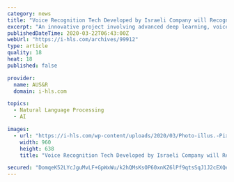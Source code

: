 ```yaml
---
category: news
title: "Voice Recognition Tech Developed by Israeli Company will Recognize Corona Patients"
excerpt: "An innovative project involving advanced deep learning, voice forensic and big data technologies will enable early diagnosis of the Coronavirus. The platform finds specific patterns in voice, tone and other speaking sounds that relate to unique illnesses. The initiative, a collaboration between the Israeli company Voca.ai and Carnegie Mellon ..."
publishedDateTime: 2020-03-22T06:43:00Z
webUrl: "https://i-hls.com/archives/99912"
type: article
quality: 18
heat: 18
published: false

provider:
  name: AUS&R
  domain: i-hls.com

topics:
  - Natural Language Processing
  - AI

images:
  - url: "https://i-hls.com/wp-content/uploads/2020/03/Photo-illus.-Pixabay.jpg"
    width: 960
    height: 638
    title: "Voice Recognition Tech Developed by Israeli Company will Recognize Corona Patients"

secured: "DomqeK52LYcJguMvLF+GpWxWu/k2hQMsKsOP60xnKZ6lPf9qtsSqJ1J2cEXQeq0x+wSyzPVl15jlH0otaErfqsFgUFi6H7BBruN+TJVejN6BylP8ybBDWCfq53pLbA1VVowwqpXz62lksJj+UFdRJN+mmANPbFNntYHUmpOrjk3cnRziBKm0vI66Z8KW/Jo8tNEt2iuVKgLoSXWpBHZvtxwWqxZ9JwEndpZSQjI4DG8oVMjOQ48I+dL76zkuukljXeX9b12TBxsO4CgaXR91NXCwy9pvt6mCLVHRVKW10vVFFoimZIHErhX+6uNV1JLC;oXjYnzleFEW3CcQEHy2kSA=="
---
```


